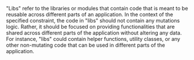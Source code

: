 "Libs" refer to the libraries or modules that contain code that is meant to be reusable across different parts of an application. In the context of the specified constraint, the code in "libs" should not contain any mutations logic. Rather, it should be focused on providing functionalities that are shared across different parts of the application without altering any data. For instance, "libs" could contain helper functions, utility classes, or any other non-mutating code that can be used in different parts of the application.
